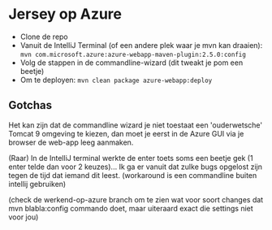 # Jersey op Azure

* Clone de repo
* Vanuit de IntelliJ Terminal (of een andere plek waar je mvn kan draaien): ``mvn com.microsoft.azure:azure-webapp-maven-plugin:2.5.0:config``
* Volg de stappen in de commandline-wizard (dit tweakt je pom een beetje)
* Om te deployen: ``mvn clean package azure-webapp:deploy``

## Gotchas
 
Het kan zijn dat de commandline wizard je niet toestaat een 'ouderwetsche' Tomcat 9 omgeving te kiezen, dan moet je 
eerst in de Azure GUI via je browser de web-app leeg aanmaken.

(Raar) In de IntelliJ terminal werkte de enter toets soms een beetje gek (1 enter telde dan voor 2 keuzes)... Ik ga er 
vanuit dat zulke bugs opgelost zijn tegen de tijd dat iemand dit leest.
(workaround is een commandline buiten intellij gebruiken)

(check de werkend-op-azure branch om te zien wat voor soort changes dat mvn blabla:config commando doet, maar uiteraard 
exact die settings niet voor jou)